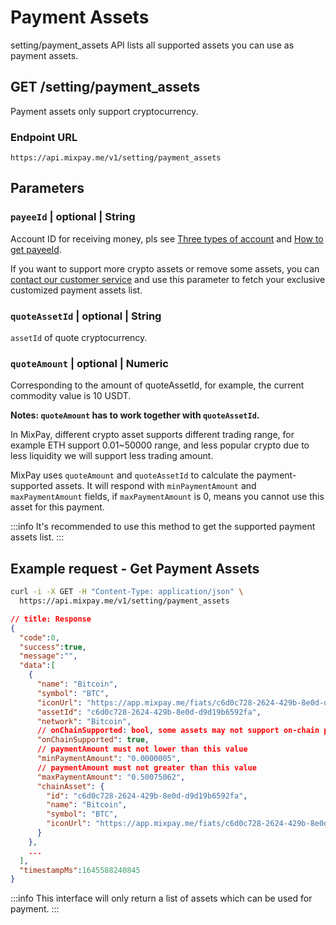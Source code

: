 # Payment Assets

setting/payment_assets API lists all supported assets you can use as payment assets.

## GET /setting/payment_assets

Payment assets only support cryptocurrency.

### Endpoint URL

```
https://api.mixpay.me/v1/setting/payment_assets
```

## Parameters

### `payeeId` | optional | String

Account ID for receiving money, pls see [Three types of account](/guides/integration-verview#three-types-of-account) and [How to get payeeId](/guides/integration-verview#payee-id).

If you want to support more crypto assets or remove some assets, you can [contact our customer service](/guides/contact-customer-service) and use this parameter to fetch your exclusive customized payment assets list.

### `quoteAssetId` | optional | String

`assetId` of quote cryptocurrency. 

### `quoteAmount` | optional | Numeric

Corresponding to the amount of quoteAssetId, for example, the current commodity value is 10 USDT.

**Notes: `quoteAmount` has to work together with `quoteAssetId`.**

In MixPay, different crypto asset supports different trading range, for example ETH support 0.01~50000 range, and less popular crypto due to less liquidity we will support less trading amount. 

MixPay uses `quoteAmount` and `quoteAssetId` to calculate the payment-supported assets. It will respond with `minPaymentAmount` and `maxPaymentAmount`  fields, if `maxPaymentAmount` is 0, means you cannot use this asset for this payment.

:::info
It's recommended to use this method to get the supported payment assets list.
:::

## Example request - Get Payment Assets

```bash
curl -i -X GET -H "Content-Type: application/json" \
  https://api.mixpay.me/v1/setting/payment_assets
```


```json
// title: Response
{
  "code":0,
  "success":true,
  "message":"",
  "data":[
    {
      "name": "Bitcoin",
      "symbol": "BTC",
      "iconUrl": "https://app.mixpay.me/fiats/c6d0c728-2624-429b-8e0d-d9d19b6592fa.png",
      "assetId": "c6d0c728-2624-429b-8e0d-d9d19b6592fa",
      "network": "Bitcoin",
      // onChainSupported: bool, some assets may not support on-chain payment.
      "onChainSupported": true,
      // paymentAmount must not lower than this value
      "minPaymentAmount": "0.0000005",
      // paymentAmount must not greater than this value
      "maxPaymentAmount": "0.50075062",
      "chainAsset": {
        "id": "c6d0c728-2624-429b-8e0d-d9d19b6592fa",
        "name": "Bitcoin",
        "symbol": "BTC",
        "iconUrl": "https://app.mixpay.me/fiats/c6d0c728-2624-429b-8e0d-d9d19b6592fa.png"
      }
    },
    ...
  ],
  "timestampMs":1645588240845
}
```

:::info
This interface will only return a list of assets which can be used for payment.
:::
